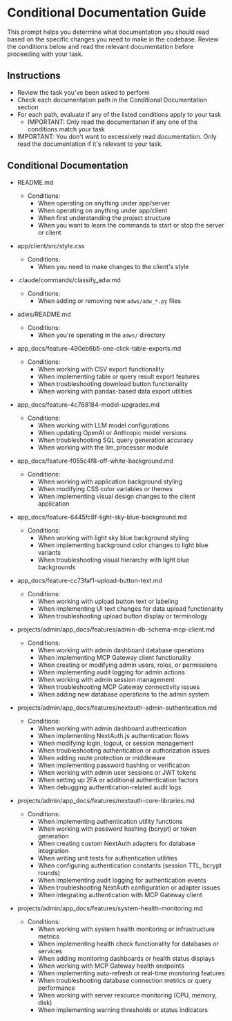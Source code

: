 # Conditional Documentation Guide

This prompt helps you determine what documentation you should read based on the specific changes you need to make in the codebase. Review the conditions below and read the relevant documentation before proceeding with your task.

## Instructions
- Review the task you've been asked to perform
- Check each documentation path in the Conditional Documentation section
- For each path, evaluate if any of the listed conditions apply to your task
  - IMPORTANT: Only read the documentation if any one of the conditions match your task
- IMPORTANT: You don't want to excessively read documentation. Only read the documentation if it's relevant to your task.

## Conditional Documentation

- README.md
  - Conditions:
    - When operating on anything under app/server
    - When operating on anything under app/client
    - When first understanding the project structure
    - When you want to learn the commands to start or stop the server or client

- app/client/src/style.css
  - Conditions:
    - When you need to make changes to the client's style

- .claude/commands/classify_adw.md
  - Conditions:
    - When adding or removing new `adws/adw_*.py` files

- adws/README.md
  - Conditions:
    - When you're operating in the `adws/` directory

- app_docs/feature-490eb6b5-one-click-table-exports.md
  - Conditions:
    - When working with CSV export functionality
    - When implementing table or query result export features
    - When troubleshooting download button functionality
    - When working with pandas-based data export utilities

- app_docs/feature-4c768184-model-upgrades.md
  - Conditions:
    - When working with LLM model configurations
    - When updating OpenAI or Anthropic model versions
    - When troubleshooting SQL query generation accuracy
    - When working with the llm_processor module

- app_docs/feature-f055c4f8-off-white-background.md
  - Conditions:
    - When working with application background styling
    - When modifying CSS color variables or themes
    - When implementing visual design changes to the client application

- app_docs/feature-6445fc8f-light-sky-blue-background.md
  - Conditions:
    - When working with light sky blue background styling
    - When implementing background color changes to light blue variants
    - When troubleshooting visual hierarchy with light blue backgrounds

- app_docs/feature-cc73faf1-upload-button-text.md
  - Conditions:
    - When working with upload button text or labeling
    - When implementing UI text changes for data upload functionality
    - When troubleshooting upload button display or terminology

- projects/admin/app_docs/features/admin-db-schema-mcp-client.md
  - Conditions:
    - When working with admin dashboard database operations
    - When implementing MCP Gateway client functionality
    - When creating or modifying admin users, roles, or permissions
    - When implementing audit logging for admin actions
    - When working with admin session management
    - When troubleshooting MCP Gateway connectivity issues
    - When adding new database operations to the admin system

- projects/admin/app_docs/features/nextauth-admin-authentication.md
  - Conditions:
    - When working with admin dashboard authentication
    - When implementing NextAuth.js authentication flows
    - When modifying login, logout, or session management
    - When troubleshooting authentication or authorization issues
    - When adding route protection or middleware
    - When implementing password hashing or verification
    - When working with admin user sessions or JWT tokens
    - When setting up 2FA or additional authentication factors
    - When debugging authentication-related audit logs

- projects/admin/app_docs/features/nextauth-core-libraries.md
  - Conditions:
    - When implementing authentication utility functions
    - When working with password hashing (bcrypt) or token generation
    - When creating custom NextAuth adapters for database integration
    - When writing unit tests for authentication utilities
    - When configuring authentication constants (session TTL, bcrypt rounds)
    - When implementing audit logging for authentication events
    - When troubleshooting NextAuth configuration or adapter issues
    - When integrating authentication with MCP Gateway client

- projects/admin/app_docs/features/system-health-monitoring.md
  - Conditions:
    - When working with system health monitoring or infrastructure metrics
    - When implementing health check functionality for databases or services
    - When adding monitoring dashboards or health status displays
    - When working with MCP Gateway health endpoints
    - When implementing auto-refresh or real-time monitoring features
    - When troubleshooting database connection metrics or query performance
    - When working with server resource monitoring (CPU, memory, disk)
    - When implementing warning thresholds or status indicators